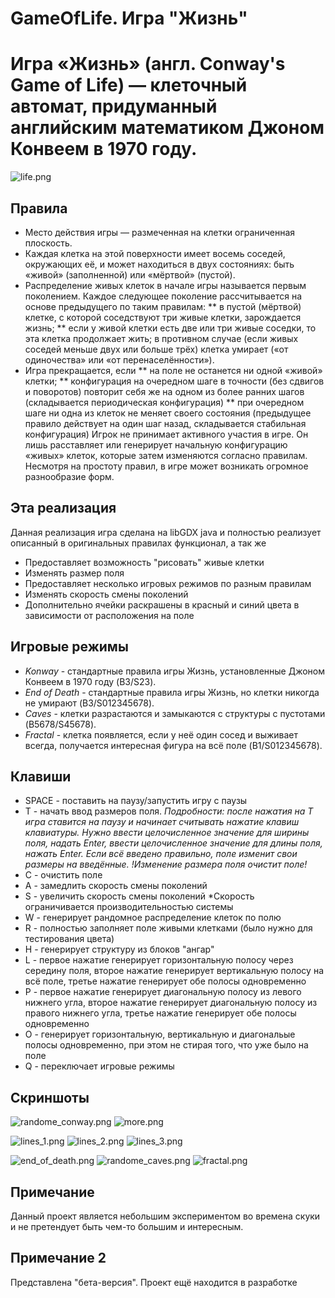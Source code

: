 # GameOfLife. Игра "Жизнь"
# Игра «Жизнь» (англ. Conway's Game of Life) — клеточный автомат, придуманный английским математиком Джоном Конвеем в 1970 году.

![life.png](https://github.com/Pasteger/GameOfLife/blob/master/screenshots/randome_conway.png)

## Правила
* Место действия игры — размеченная на клетки ограниченная плоскость.
* Каждая клетка на этой поверхности имеет восемь соседей, окружающих её, и может находиться в двух состояниях: быть «живой» (заполненной) или «мёртвой» (пустой).
* Распределение живых клеток в начале игры называется первым поколением. Каждое следующее поколение рассчитывается на основе предыдущего по таким правилам:
** в пустой (мёртвой) клетке, с которой соседствуют три живые клетки, зарождается жизнь;
** если у живой клетки есть две или три живые соседки, то эта клетка продолжает жить; в противном случае (если живых соседей меньше двух или больше трёх) клетка умирает («от одиночества» или «от перенаселённости»).
* Игра прекращается, если
** на поле не останется ни одной «живой» клетки;
** конфигурация на очередном шаге в точности (без сдвигов и поворотов) повторит себя же на одном из более ранних шагов (складывается периодическая конфигурация)
** при очередном шаге ни одна из клеток не меняет своего состояния (предыдущее правило действует на один шаг назад, складывается стабильная конфигурация)
Игрок не принимает активного участия в игре. Он лишь расставляет или генерирует начальную конфигурацию «живых» клеток, которые затем изменяются согласно правилам. Несмотря на простоту правил, в игре может возникать огромное разнообразие форм.

## Эта реализация
Данная реализация игра сделана на libGDX java и полностью реализует описанный в оригинальных правилах функционал, а так же
* Предоставляет возможность "рисовать" живые клетки
* Изменять размер поля
* Предоставляет несколько игровых режимов по разным правилам
* Изменять скорость смены поколений
* Дополнительно ячейки раскрашены в красный и синий цвета в зависимости от расположения на поле

## Игровые режимы
* *Konway* - стандартные правила игры Жизнь, установленные Джоном Конвеем в 1970 году (B3/S23).
* *End of Death* - стандартные правила игры Жизнь, но клетки никогда не умирают (B3/S012345678).
* *Caves* - клетки разрастаются и замыкаются с структуры с пустотами (B5678/S45678).
* *Fractal* - клетка появляется, если у неё один сосед и выживает всегда, получается интересная фигура на всё поле (B1/S012345678).

## Клавиши
* SPACE - поставить на паузу/запустить игру с паузы
* T - начать ввод размеров поля. *Подробности: после нажатия на T игра ставится на паузу и начинает считывать нажатие клавиш клавиатуры. Нужно ввести целочисленное значение для ширины поля, надать Enter, ввести целочисленное значение для длины поля, нажать Enter. Если всё введено правильно, поле изменит свои размеры на введённые. !Изменение размера поля очистит поле!*
* C - очистить поле
* A - замедлить скорость смены поколений
* S - увеличить скорость смены поколений *Скорость ограничивается производительностью системы
* W - генерирует рандомное распределение клеток по полю
* R - полностью заполняет поле живыми клетками (было нужно для тестирования цвета)
* H - генерирует структуру из блоков "ангар"
* L - первое нажатие генерирует горизонтальную полосу через середину поля, второе нажатие генерирует вертикальную полосу на всё поле, третье нажатие генерирует обе полосы одновременно
* P - первое нажатие генерирует диагональную полосу из левого нижнего угла, второе нажатие генерирует диагональную полосу из правого нижнего угла, третье нажатие генерирует обе полосы одновременно
* O - генерирует горизонтальную, вертикальную и диагональые полосы одновременно, при этом не стирая того, что уже было на поле
* Q - переключает игровые режимы

## Скриншоты

![randome_conway.png](https://github.com/Pasteger/GameOfLife/blob/master/screenshots/randome_conway.png)
![more.png](https://github.com/Pasteger/GameOfLife/blob/master/screenshots/more.png)

![lines_1.png](https://github.com/Pasteger/GameOfLife/blob/master/screenshots/lines_1.png)
![lines_2.png](https://github.com/Pasteger/GameOfLife/blob/master/screenshots/lines_2.png)
![lines_3.png](https://github.com/Pasteger/GameOfLife/blob/master/screenshots/lines_3.png)

![end_of_death.png](https://github.com/Pasteger/GameOfLife/blob/master/screenshots/end_of_death.png)
![randome_caves.png](https://github.com/Pasteger/GameOfLife/blob/master/screenshots/randome_caves.png)
![fractal.png](https://github.com/Pasteger/GameOfLife/blob/master/screenshots/fractal.png)

## Примечание
Данный проект является небольшим экспериментом во времена скуки и не претендует быть чем-то большим и интересным.

## Примечание 2
Представлена "бета-версия". Проект ещё находится в разработке
